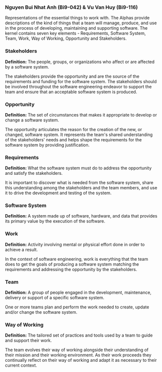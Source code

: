 ### Nguyen Bui Nhat Anh (Bi9-042) & Vu Van Huy (Bi9-116) 
Representations of the essential things to work with. The Alphas provide descriptions of the kind of things that a team will manage, produce, and use in the process of developing, maintaining and supporting software.
The kernel contains seven key elements - Requirements, Software System, Team, Work, Way of Working, Opportunity and Stakeholders.

### Stakeholders
**Definition:** The people, groups, or organizations who affect or are affected by a software system.

The stakeholders provide the opportunity and are the source of the requirements and funding for the software system. The stakeholders should be involved throughout the software engineering endeavor to support the team and ensure that an acceptable software system is produced.

### Opportunity
**Definition:** The set of circumstances that makes it appropriate to develop or change a software system.

The opportunity articulates the reason for the creation of the new, or changed, software system. It represents the team's shared understanding of the stakeholders' needs and helps shape the requirements for the software system by providing justification.

### Requirements
**Definition:** What the software system must do to address the opportunity and satisfy the stakeholders.

It is important to discover what is needed from the software system, share this understanding among the stakeholders and the team members, and use it to drive the development and testing of the system.

### Software System
**Definition:** A system made up of software, hardware, and data that provides its primary value by the execution of the software.

### Work 
**Definition:** Activity involving mental or physical effort done in order to achieve a result.

In the context of software engineering, work is everything that the team does to get the goals of producing a software system matching the requirements and addressing the opportunity by the stakeholders.

### Team
**Definition:** A group of people engaged in the development, maintenance, delivery or support of a specific software system.

One or more teams plan and perform the work needed to create, update and/or change the software system.

### Way of Working 
**Definition:** The tailored set of practices and tools used by a team to guide and support their work.

The team evolves their way of working alongside their understanding of their mission and their working environment. As their work proceeds they continually reflect on their way of working and adapt it as necessary to their current context.
